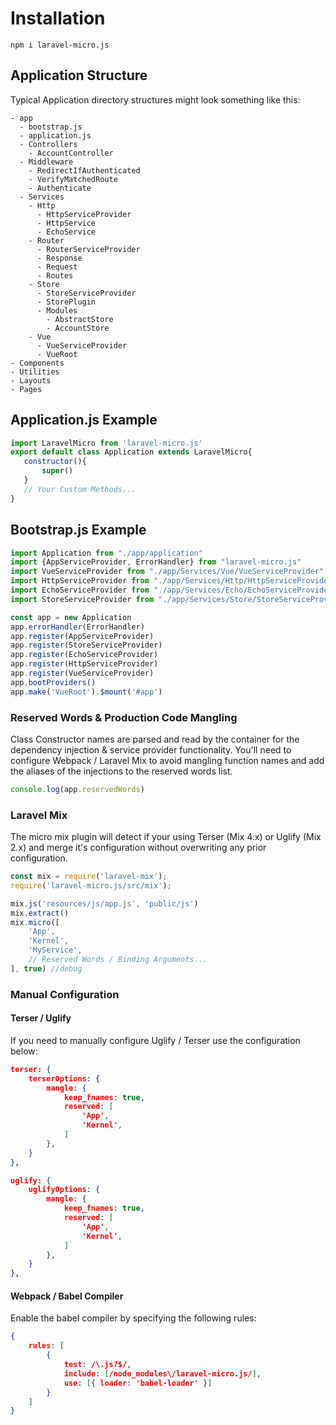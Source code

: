 # Installation

```shell
npm i laravel-micro.js
```


## Application Structure

Typical Application directory structures might look something like this:

```
- app
  - bootstrap.js
  - application.js
  - Controllers
    - AccountController
  - Middleware
    - RedirectIfAuthenticated
    - VerifyMatchedRoute
    - Authenticate
  - Services
    - Http
      - HttpServiceProvider
      - HttpService
      - EchoService
    - Router
      - RouterServiceProvider
      - Response
      - Request
      - Routes
    - Store
      - StoreServiceProvider
      - StorePlugin
      - Modules
        - AbstractStore
        - AccountStore
    - Vue
      - VueServiceProvider
      - VueRoot
- Components
- Utilities
- Layouts
- Pages
```

## Application.js Example 
```javascript
import LaravelMicro from 'laravel-micro.js'
export default class Application extends LaravelMicro{
   constructor(){
       super()
   }
   // Your Custom Methods...
}
```

## Bootstrap.js Example 
```javascript
import Application from "./app/application"
import {AppServiceProvider, ErrorHandler} from "laravel-micro.js"
import VueServiceProvider from "./app/Services/Vue/VueServiceProvider"
import HttpServiceProvider from "./app/Services/Http/HttpServiceProvider"
import EchoServiceProvider from "./app/Services/Echo/EchoServiceProvider"
import StoreServiceProvider from "./app/Services/Store/StoreServiceProvider"

const app = new Application
app.errorHandler(ErrorHandler)
app.register(AppServiceProvider)
app.register(StoreServiceProvider)
app.register(EchoServiceProvider)
app.register(HttpServiceProvider)
app.register(VueServiceProvider)
app.bootProviders()
app.make('VueRoot').$mount('#app')
```

### Reserved Words & Production Code Mangling

Class Constructor names are parsed and read by the container for the dependency injection & 
service provider functionality. You'll need to configure Webpack / Laravel Mix to avoid 
mangling function names and add the aliases of the injections to the reserved words 
list. 

```javascript
console.log(app.reservedWords)
```

### Laravel Mix
The micro mix plugin will detect if your using Terser (Mix 4.x) or Uglify (Mix 2.x) and 
merge it's configuration without overwriting any prior configuration.

```javascript
const mix = require('laravel-mix');
require('laravel-micro.js/src/mix');

mix.js('resources/js/app.js', 'public/js')
mix.extract()
mix.micro([
    'App',
    'Kernel',
    'MyService',
    // Reserved Words / Binding Arguments...
], true) //debug
```

### Manual Configuration

#### Terser / Uglify

If you need to manually configure Uglify / Terser use the configuration below:

```json
terser: {
    terserOptions: {
        mangle: {
            keep_fnames: true,
            reserved: [
                'App',
                'Kernel',
            ]
        },
    }
},
```

```json
uglify: {
    uglifyOptions: {
        mangle: {
            keep_fnames: true,
            reserved: [
                'App',
                'Kernel',
            ]
        },
    }
},
```

#### Webpack / Babel Compiler

Enable the babel compiler by specifying the following rules:

```json
{
    rules: [
        {
            test: /\.js?$/,
            include: [/node_modules\/laravel-micro.js/],
            use: [{ loader: 'babel-loader' }]
        }
    ]
}
```
